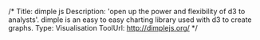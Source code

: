 /*
Title: dimple js
Description: 'open up the power and flexibility of d3 to analysts'.  dimple is an easy to easy charting library used with d3 to create graphs.
Type: Visualisation
ToolUrl: http://dimplejs.org/
*/
